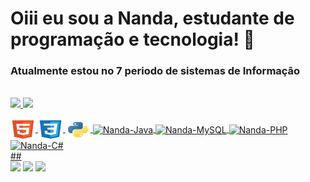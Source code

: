 # Oiii eu sou a Nanda, estudante de programação e tecnologia! 💛

### Atualmente estou no 7 periodo de sistemas de Informação

<div style="display: inline_block"><br>

<div align="">
  <a href="https://github.com/nandinhaaa">
  <img height="180em" src="https://github-readme-stats.vercel.app/api?username=nandinhaaa&show_icons=true&theme=dracula&include_all_commits=true&count_private=true"/>
  <img height="140em" src="https://github-readme-stats.vercel.app/api/top-langs/?username=nandinhaaa&layout=compact&langs_count=7&theme=dracula"/>
</div>
    <br>
  <img align="center" alt="Nanda-HTML" height="30" width="40" src="https://raw.githubusercontent.com/devicons/devicon/master/icons/html5/html5-original.svg">
  <img align="center" alt="Nanda-CSS" height="30" width="40" src="https://raw.githubusercontent.com/devicons/devicon/master/icons/css3/css3-original.svg">
  <img align="center" alt="Nanda-Python" height="30" width="40" src="https://raw.githubusercontent.com/devicons/devicon/master/icons/python/python-original.svg">
  <img align="center" alt="Nanda-Java" height="30" width="40" src="https://cdn.jsdelivr.net/gh/devicons/devicon@latest/icons/java/java-original.svg">
  <img align="center" alt="Nanda-MySQL" height="30" width="40" src="https://cdn.jsdelivr.net/gh/devicons/devicon@latest/icons/mysql/mysql-original.svg">
  <img align="center" alt="Nanda-PHP" height="30" width="40" src="https://cdn.jsdelivr.net/gh/devicons/devicon@latest/icons/php/php-original.svg" >
  <img align="center" alt="Nanda-C#" height="30" width="40" src="https://cdn.jsdelivr.net/gh/devicons/devicon@latest/icons/csharp/csharp-original.svg" >

</div>
  ## 
  
<div> 
  <a href="https://www.youtube.com/@mariafernanda9215/videos" target="_blank"><img src="https://img.shields.io/badge/YouTube-FF0000?style=for-the-badge&logo=youtube&logoColor=white" target="_blank"></a>
  <a href="https://www.instagram.com/nanda._aa" target="_blank"><img src="https://img.shields.io/badge/-Instagram-%23E4405F?style=for-the-badge&logo=instagram&logoColor=white" target="_blank"></a>
  <a href="https://www.linkedin.com/in/maria-fernanda-gon%C3%A7alves-94092b234" target="_blank"><img src="https://img.shields.io/badge/-LinkedIn-%230077B5?style=for-the-badge&logo=linkedin&logoColor=white" target="_blank"></a> 
  
</div>

